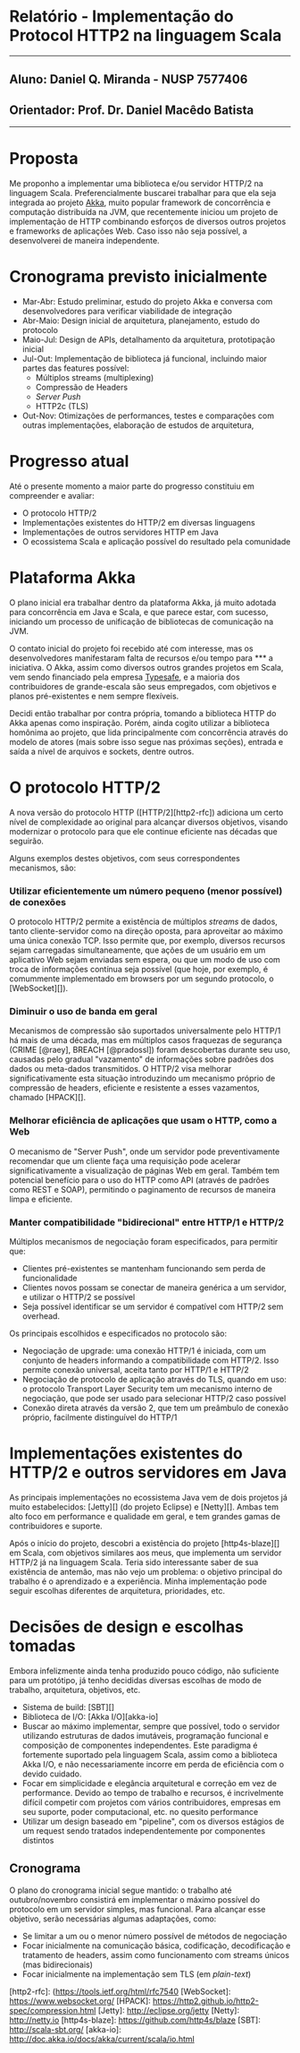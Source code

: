 # Relatório - Implementação do Protocol HTTP2 na linguagem Scala

- - -

## Aluno: Daniel Q. Miranda - NUSP 7577406
## Orientador: Prof. Dr. Daniel Macêdo Batista

- - -

# Proposta

Me proponho a implementar uma biblioteca e/ou servidor HTTP/2 na
linguagem Scala. Preferencialmente buscarei trabalhar para que ela
seja integrada ao projeto [Akka][], muito popular
framework de concorrência e computação distribuída na JVM, que
recentemente iniciou um projeto de implementação de HTTP combinando
esforços de diversos outros projetos e frameworks de aplicações Web.
Caso isso não seja possível, a desenvolverei de maneira independente.

# Cronograma previsto inicialmente

* Mar-Abr: Estudo preliminar, estudo do projeto Akka e conversa com desenvolvedores para verificar viabilidade de
  integração
* Abr-Maio: Design inicial de arquitetura, planejamento, estudo do protocolo
* Maio-Jul: Design de APIs, detalhamento da arquitetura, prototipação inicial
* Jul-Out: Implementação de biblioteca já funcional, incluindo maior partes das features possível:
    * Múltiplos streams (multiplexing)  
    * Compressão de Headers  
    * *Server Push*  
    * HTTP2c (TLS)  
* Out-Nov: Otimizações de performances, testes e comparações com outras implementações, elaboração de estudos de
  arquitetura,

# Progresso atual

Até o presente momento a maior parte do progresso constituiu em compreender e avaliar:

* O protocolo HTTP/2  
* Implementações existentes do HTTP/2 em diversas linguagens  
* Implementações de outros servidores HTTP em Java  
* O ecossistema Scala e aplicação possível do resultado pela comunidade  

# Plataforma Akka

O plano inicial era trabalhar dentro da plataforma Akka, já muito adotada para concorrência em Java e Scala, e que
parece estar, com sucesso, iniciando um processo de unificação de bibliotecas de comunicação na JVM.

O contato inicial do projeto foi recebido até com interesse, mas os desenvolvedores manifestaram falta de recursos e/ou
tempo para *** a iniciativa. O Akka, assim como diversos outros grandes projetos em Scala, vem sendo financiado pela
empresa [Typesafe][], e a maioria dos contribuidores de grande-escala são seus empregados, com
objetivos e planos pré-existentes e nem sempre flexíveis.

Decidi então trabalhar por contra própria, tomando a biblioteca HTTP do Akka apenas como inspiração. Porém, ainda cogito
utilizar a biblioteca homônima ao projeto, que lida principalmente com concorrência através do modelo de atores (mais
sobre isso segue nas próximas seções), entrada e saída a nível de arquivos e sockets, dentre outros.

# O protocolo HTTP/2

A nova versão do protocolo HTTP ([HTTP/2][http2-rfc]) adiciona um certo nível de complexidade ao
original para alcançar diversos objetivos, visando modernizar o protocolo para que ele continue eficiente nas décadas
que seguirão.

Alguns exemplos destes objetivos, com seus correspondentes mecanismos, são: 

### Utilizar eficientemente um número pequeno (menor possível) de conexões
  
O protocolo HTTP/2 permite a existência de múltiplos *streams* de dados, tanto cliente-servidor como na direção oposta,
para aproveitar ao máximo uma única conexão TCP. Isso permite que, por exemplo, diversos recursos sejam carregadas
simultaneamente, que ações de um usuário em um aplicativo Web sejam enviadas sem espera, ou que um modo de uso com
troca de informações contínua seja possível (que hoje, por exemplo, é comummente implementado em browsers por um segundo
protocolo, o [WebSocket][]).

### Diminuir o uso de banda em geral

Mecanismos de compressão são suportados universalmente pelo HTTP/1 há mais de uma década, mas em múltiplos casos
fraquezas de segurança (CRIME [@raey], BREACH [@pradossl]) foram descobertas durante seu uso, causadas pelo
gradual "vazamento" de informações sobre padrões dos dados ou meta-dados transmitidos. O HTTP/2 visa melhorar
significativamente esta situação introduzindo um mecanismo próprio de compressão de headers, eficiente e resistente a
esses vazamentos, chamado [HPACK][].

### Melhorar eficiência de aplicações que usam o HTTP, como a Web

O mecanismo de "Server Push", onde um servidor pode preventivamente recomendar que um cliente faça uma requisição pode
acelerar significativamente a visualização de páginas Web em geral. Também tem potencial benefício para o uso do HTTP
como API (através de padrões como REST e SOAP), permitindo o paginamento de recursos de maneira limpa e eficiente.

### Manter compatibilidade "bidirecional" entre HTTP/1 e HTTP/2

Múltiplos mecanismos de negociação foram especificados, para permitir que:

* Clientes pré-existentes se mantenham funcionando sem perda de funcionalidade
* Clientes novos possam se conectar de maneira genérica a um servidor, e utilizar o HTTP/2 se possível
* Seja possível identificar se um servidor é compatível com HTTP/2 sem overhead.

Os principais escolhidos e especificados no protocolo são:

* Negociação de upgrade: uma conexão HTTP/1 é iniciada, com um conjunto de headers informando a compatibilidade com
  HTTP/2. Isso permite conexão universal, aceita tanto por HTTP/1 e HTTP/2
* Negociação de protocolo de aplicação através do TLS, quando em uso: o protocolo Transport Layer Security tem um mecanismo
  interno de negociação, que pode ser usado para selecionar HTTP/2 caso possível
* Conexão direta através da versão 2, que tem um preâmbulo de conexão próprio, facilmente distinguível do HTTP/1

# Implementações existentes do HTTP/2 e outros servidores em Java

As principais implementações no ecossistema Java vem de dois projetos já muito estabelecidos:
[Jetty][] (do projeto Eclipse) e [Netty][]. Ambas tem alto foco em performance e
qualidade em geral, e tem grandes gamas de contribuidores e suporte.

Após o início do projeto, descobri a existência do projeto [http4s-blaze][] em Scala, com
objetivos similares aos meus, que implementa um servidor HTTP/2 já na linguagem Scala. Teria sido interessante saber de
sua existência de antemão, mas não vejo um problema: o objetivo principal do trabalho é o aprendizado e a experiência.
Minha implementação pode seguir escolhas diferentes de arquitetura, prioridades, etc.

# Decisões de design e escolhas tomadas

Embora infelizmente ainda tenha produzido pouco código, não suficiente para um protótipo, já tenho decididas diversas
escolhas de modo de trabalho, arquitetura, objetivos, etc.

* Sistema de build: [SBT][]
* Biblioteca de I/O: [Akka I/O][akka-io]
* Buscar ao máximo implementar, sempre que possível, todo o servidor utilizando estruturas de dados imutáveis, programação
  funcional e composição de componentes independentes. Este paradigma é fortemente suportado pela linguagem Scala, assim
  como a biblioteca Akka I/O, e não necessariamente incorre em perda de eficiência com o devido cuidado.
* Focar em simplicidade e elegância arquitetural e correção em vez de performance. Devido ao tempo de trabalho e recursos,
  é incrivelmente difícil competir com projetos com vários contribuidores, empresas em seu suporte, poder computacional, etc.
  no quesito performance
* Utilizar um design baseado em "pipeline", com os diversos estágios de um request sendo tratados independentemente
  por componentes distintos

## Cronograma

O plano do cronograma inicial segue mantido: o trabalho até outubro/novembro consistirá em implementar o máximo possível do protocolo
em um servidor simples, mas funcional. Para alcançar esse objetivo, serão necessárias algumas adaptações, como:

* Se limitar a um ou o menor número possível de métodos de negociação  
* Focar inicialmente na comunicação básica, codificação, decodificação e tratamento de headers, assim como funcionamento
  com streams únicos (mas bidirecionais)
* Focar inicialmente na implementação sem TLS (em *plain-text*)

[Akka]: http://akka.io
[Typesafe]: http://typesafe.com
[http2-rfc]: (https://tools.ietf.org/html/rfc7540
[WebSocket]: https://www.websocket.org/
[HPACK]: https://http2.github.io/http2-spec/compression.html
[Jetty]: http://eclipse.org/jetty
[Netty]: http://netty.io
[http4s-blaze]: https://github.com/http4s/blaze
[SBT]: http://scala-sbt.org/
[akka-io]: http://doc.akka.io/docs/akka/current/scala/io.html
